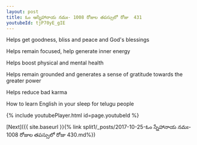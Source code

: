 ```yaml
---
layout: post
title: ఓం ఆస్నేహానాయ నమః- 1008 రోజుల తపస్సులో రోజు  431
youtubeId: tjP70yE_gIE
---
```

 
 
Helps get goodness, bliss and peace and God's blessings
 
Helps remain focused, help generate inner energy 
 
Helps boost physical and mental health 
 
Helps remain grounded and generates a sense of gratitude towards the greater power 
 
Helps reduce bad karma
 
How to learn English in your sleep for telugu people
 
 
 
 


{% include youtubePlayer.html id=page.youtubeId %}
 
[Next]({{ site.baseurl }}{% link split1/_posts/2017-10-25-ఓం స్నేహానాయ నమః- 1008 రోజుల తపస్సులో రోజు  430.md%})
 
